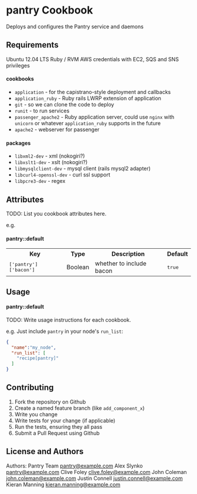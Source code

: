 pantry Cookbook
===============
Deploys and configures the Pantry service and daemons

Requirements
------------
Ubuntu 12.04 LTS
Ruby / RVM
AWS credentials with EC2, SQS and SNS privileges

#### cookbooks
- `application` - for the capistrano-style deployment and callbacks
- `application_ruby` - Ruby rails LWRP extension of application
- `git` - so we can clone the code to deploy
- `runit` - to run services
- `passenger_apache2` - Ruby application server, could use `nginx` with `unicorn` or whatever `application_ruby` supports in the future
- `apache2` - webserver for passenger

#### packages
- `libxml2-dev` - xml (nokogiri?)
- `libxslt1-dev` - xslt (nokogiri?)
- `libmysqlclient-dev` - mysql client (rails mysql2 adapter)
- `libcurl4-openssl-dev` - curl ssl support
- `libpcre3-dev` - regex

Attributes
----------
TODO: List you cookbook attributes here.

e.g.
#### pantry::default
<table>
  <tr>
    <th>Key</th>
    <th>Type</th>
    <th>Description</th>
    <th>Default</th>
  </tr>
  <tr>
    <td><tt>['pantry']['bacon']</tt></td>
    <td>Boolean</td>
    <td>whether to include bacon</td>
    <td><tt>true</tt></td>
  </tr>
</table>

Usage
-----
#### pantry::default
TODO: Write usage instructions for each cookbook.

e.g.
Just include `pantry` in your node's `run_list`:

```json
{
  "name":"my_node",
  "run_list": [
    "recipe[pantry]"
  ]
}
```

Contributing
------------
1. Fork the repository on Github
2. Create a named feature branch (like `add_component_x`)
3. Write you change
4. Write tests for your change (if applicable)
5. Run the tests, ensuring they all pass
6. Submit a Pull Request using Github

License and Authors
-------------------
Authors:
Pantry Team <pantry@example.com>
Alex Slynko <pantry@example.com>
Clive Foley <clive.foley@example.com>
John Coleman <john.coleman@example.com>
Justin Connell <justin.connell@example.com>
Kieran Manning <kieran.manning@example.com>

